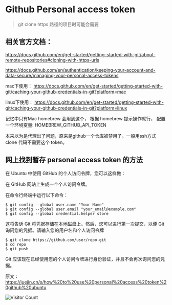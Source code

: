 # Github Personal access token
> git clone https 路径的项目时可能会需要

## 相关官方文档：

https://docs.github.com/en/get-started/getting-started-with-git/about-remote-repositories#cloning-with-https-urls

https://docs.github.com/en/authentication/keeping-your-account-and-data-secure/managing-your-personal-access-tokens

mac下使用： https://docs.github.com/en/get-started/getting-started-with-git/caching-your-github-credentials-in-git?platform=mac

linux下使用： https://docs.github.com/en/get-started/getting-started-with-git/caching-your-github-credentials-in-git?platform=linux

记忆中只有Mac homebrew 会用到这个， 根据 homebrew 提示操作就行， 配置一个环境变量: HOMEBREW_GITHUB_API_TOKEN

本来以为是代理出了问题，原来是github一个仓库被禁用了。一般用ssh方式 clone 代码不需要这个 token。


## 网上找到暂存 personal access token 的方法

在 Ubuntu 中使用 GitHub 的个人访问令牌，您可以这样做：

在 GitHub 网站上生成一个个人访问令牌。

在命令行终端中运行以下命令：

```
$ git config --global user.name "Your Name"
$ git config --global user.email "your_email@example.com"
$ git config --global credential.helper store
```

这将告诉 Git 将凭据存储在本地磁盘上。然后，您可以进行第一次提交，以便 Git 询问您的凭据。请输入您的用户名和个人访问令牌

```
$ git clone https://github.com/user/repo.git
$ cd repo
$ git push
```

Git 应该现在已经使用您的个人访问令牌进行身份验证，并且不会再次询问您的凭据。

原文： https://juejin.cn/s/how%20to%20use%20personal%20access%20token%20github%20ubuntu



![Visitor Count](https://profile-counter.glitch.me/liuyibao/count.svg)